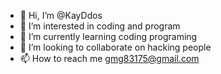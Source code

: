 - 👋 Hi, I’m @KayDdos
- 👀 I’m interested in coding and program
- 🌱 I’m currently learning coding programing
- 💞️ I’m looking to collaborate on hacking people
- 📫 How to reach me gmg83175@gmail.com

<!---
KayDdos/KayDdos is a ✨ special ✨ repository because its `README.md` (this file) appears on your GitHub profile.
You can click the Preview link to take a look at your changes.
--->
